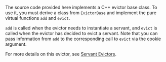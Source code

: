 The source code provided here implements a C++ evictor base class. To
use it, you must derive a class from `EvictorBase` and implement the
pure virtual functions `add` and `evict`.

`add` is called when the evictor needs to instantiate a servant, and
`evict` is called when the evictor has decided to evict a servant.
Note that you can pass information from `add` to the corresponding
call to `evict` via the cookie argument.

For more details on this evictor, see [Servant Evictors][1].

[1]: https://doc.zeroc.com/ice/4.0/best-practices/servant-evictors
